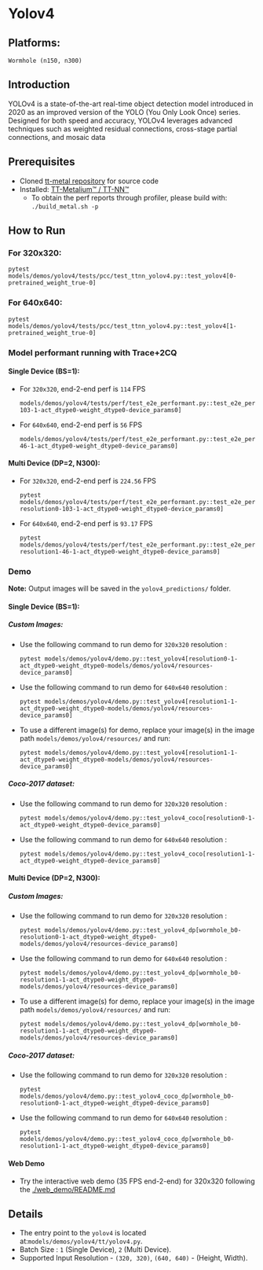 # Yolov4

## Platforms:
    Wormhole (n150, n300)

## Introduction
YOLOv4 is a state-of-the-art real-time object detection model introduced in 2020 as an improved version of the YOLO (You Only Look Once) series. Designed for both speed and accuracy, YOLOv4 leverages advanced techniques such as weighted residual connections, cross-stage partial connections, and mosaic data

## Prerequisites
- Cloned [tt-metal repository](https://github.com/tenstorrent/tt-metal) for source code
- Installed: [TT-Metalium™ / TT-NN™](https://github.com/tenstorrent/tt-metal/blob/main/INSTALLING.md)
  - To obtain the perf reports through profiler, please build with: `./build_metal.sh -p`

## How to Run
### For 320x320:
```
pytest models/demos/yolov4/tests/pcc/test_ttnn_yolov4.py::test_yolov4[0-pretrained_weight_true-0]
```
### For 640x640:
```
pytest models/demos/yolov4/tests/pcc/test_ttnn_yolov4.py::test_yolov4[1-pretrained_weight_true-0]
```

### Model performant running with Trace+2CQ
#### Single Device (BS=1):
- For `320x320`, end-2-end perf is `114` FPS
  ```
  models/demos/yolov4/tests/perf/test_e2e_performant.py::test_e2e_performant[resolution0-103-1-act_dtype0-weight_dtype0-device_params0]
  ```
- For `640x640`, end-2-end perf is `56` FPS
  ```
  models/demos/yolov4/tests/perf/test_e2e_performant.py::test_e2e_performant[resolution1-46-1-act_dtype0-weight_dtype0-device_params0]
  ```

#### Multi Device (DP=2, N300):
- For `320x320`, end-2-end perf is `224.56` FPS
  ```
  pytest models/demos/yolov4/tests/perf/test_e2e_performant.py::test_e2e_performant_dp[wormhole_b0-resolution0-103-1-act_dtype0-weight_dtype0-device_params0]
  ```
- For `640x640`, end-2-end perf is `93.17` FPS
  ```
  pytest models/demos/yolov4/tests/perf/test_e2e_performant.py::test_e2e_performant_dp[wormhole_b0-resolution1-46-1-act_dtype0-weight_dtype0-device_params0]
  ```


### Demo
**Note:** Output images will be saved in the `yolov4_predictions/` folder.

#### Single Device (BS=1):
##### Custom Images:
- Use the following command to run demo for `320x320` resolution :
  ```
  pytest models/demos/yolov4/demo.py::test_yolov4[resolution0-1-act_dtype0-weight_dtype0-models/demos/yolov4/resources-device_params0]
  ```
- Use the following command to run demo for `640x640` resolution :
  ```
  pytest models/demos/yolov4/demo.py::test_yolov4[resolution1-1-act_dtype0-weight_dtype0-models/demos/yolov4/resources-device_params0]
  ```
- To use a different image(s) for demo, replace your image(s) in the image path `models/demos/yolov4/resources/` and run:
  ```
  pytest models/demos/yolov4/demo.py::test_yolov4[resolution1-1-act_dtype0-weight_dtype0-models/demos/yolov4/resources-device_params0]
  ```

##### Coco-2017 dataset:
- Use the following command to run demo for `320x320` resolution :
  ```
  pytest models/demos/yolov4/demo.py::test_yolov4_coco[resolution0-1-act_dtype0-weight_dtype0-device_params0]
  ```
- Use the following command to run demo for `640x640` resolution :
  ```
  pytest models/demos/yolov4/demo.py::test_yolov4_coco[resolution1-1-act_dtype0-weight_dtype0-device_params0]
  ```

#### Multi Device (DP=2, N300):
##### Custom Images:
- Use the following command to run demo for `320x320` resolution :
  ```
  pytest models/demos/yolov4/demo.py::test_yolov4_dp[wormhole_b0-resolution0-1-act_dtype0-weight_dtype0-models/demos/yolov4/resources-device_params0]
  ```
- Use the following command to run demo for `640x640` resolution :
  ```
  pytest models/demos/yolov4/demo.py::test_yolov4_dp[wormhole_b0-resolution1-1-act_dtype0-weight_dtype0-models/demos/yolov4/resources-device_params0]
  ```
- To use a different image(s) for demo, replace your image(s) in the image path `models/demos/yolov4/resources/` and run:
  ```
  pytest models/demos/yolov4/demo.py::test_yolov4_dp[wormhole_b0-resolution1-1-act_dtype0-weight_dtype0-models/demos/yolov4/resources-device_params0]
  ```

##### Coco-2017 dataset:
- Use the following command to run demo for `320x320` resolution :
  ```
  pytest models/demos/yolov4/demo.py::test_yolov4_coco_dp[wormhole_b0-resolution0-1-act_dtype0-weight_dtype0-device_params0]
  ```
- Use the following command to run demo for `640x640` resolution :
  ```
  pytest models/demos/yolov4/demo.py::test_yolov4_coco_dp[wormhole_b0-resolution1-1-act_dtype0-weight_dtype0-device_params0]
  ```

#### Web Demo
- Try the interactive web demo (35 FPS end-2-end) for 320x320 following the [./web_demo/README.md](https://github.com/tenstorrent/tt-metal/blob/main/models/demos/yolov4/web_demo/README.md)

## Details
- The entry point to the `yolov4` is located at:`models/demos/yolov4/tt/yolov4.py`.
- Batch Size : `1` (Single Device), `2` (Multi Device).
- Supported Input Resolution - `(320, 320)`, `(640, 640)` - (Height, Width).
